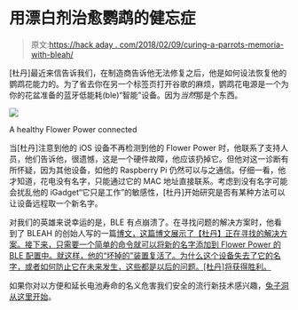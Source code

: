# 用漂白剂治愈鹦鹉的健忘症

> 原文:[https://hack aday . com/2018/02/09/curing-a-parrots-memoria-with-bleah/](https://hackaday.com/2018/02/09/curing-a-parrots-amnesia-with-bleah/)

[杜丹]最近来信告诉我们，在制造商告诉他无法修复之后，他是如何设法恢复他的鹦鹉花能力的。为了省去你在另一个标签页打开谷歌的麻烦，鹦鹉花电源是一个为你的花盆准备的蓝牙低能耗(ble)“智能”设备。因为*当然*那是个东西。

[![](../Images/fae84a7fb5a39107a5c646cea487cfdc.png)](https://hackaday.com/wp-content/uploads/2018/02/bleah_detail.png)

A healthy Flower Power connected

当[杜丹]注意到他的 iOS 设备不再检测到他的 Flower Power 时，他联系了支持人员，他们告诉他，很遗憾，这是一个硬件故障，他应该扔掉它。但他对这一诊断有所怀疑，因为其他设备，如他的 Raspberry Pi 仍然可以与之通信。仔细一看，他才知道，花电没有名字，只能通过它的 MAC 地址直接联系。考虑到没有名字可能会扰乱他的 iGadget“它只是工作”的敏感性，[杜丹]开始研究是否有某种方法可以让设备远程取一个新名字。

对我们的英雄来说幸运的是，BLE 有点崩溃了。在寻找问题的解决方案时，他看到了 BLEAH 的创始人写的一篇[博文，这篇博文展示了【杜丹】正在寻找的解决方案。接下来，只需要一个简单的命令就可以将新的名字添加到 Flower Power 的 BLE 配置中。就这样，他的“坏掉的”装置复活了。为什么这个设备失去了它的名字，或者如何防止它在未来发生，这些都是以后的问题。[杜丹]将获得胜利。](https://www.evilsocket.net/2017/09/23/This-is-not-a-post-about-BLE-introducing-BLEAH/)

如果你对以方便和延长电池寿命的名义危害我们安全的流行新技术感兴趣，[兔子洞从这里开始](https://hackaday.com/2015/12/02/hackaday-dictionary-bluetooth-low-energy/)。